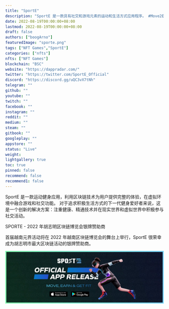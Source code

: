 ```yaml
---
title: "SportE"
description: "SportE 是一款具有社交和游戏元素的运动和生活方式应用程序。 #Move2Earn #m2e 和其他 #x2earn"
date: 2022-08-19T00:00:00+08:00
lastmod: 2022-08-19T00:00:00+08:00
draft: false
authors: ["boogArno"]
featuredImage: "sporte.png"
tags: ["NFT Games","SportE"]
categories: ["nfts"]
nfts: ["NFT Games"]
blockchain: "BSC"
website: "https://dappradar.com/"
twitter: "https://twitter.com/SportE_Official"
discord: "https://discord.gg/uQC3vX7tNh"
telegram: ""
github: ""
youtube: ""
twitch: ""
facebook: ""
instagram: ""
reddit: ""
medium: ""
steam: ""
gitbook: ""
googleplay: ""
appstore: ""
status: "Live"
weight: 
lightgallery: true
toc: true
pinned: false
recommend: false
recommend1: false
---
```

SportE 是一款运动健身应用，利用区块链技术为用户提供完整的体验，在虚拟环境中融合游戏和社交功能。
对于追求积极生活方式的下一代健身爱好者来说，这是一个创新的解决方案：注重健康、精通技术并在现实世界和虚拟世界中积极参与社交活动。

SPORTE - 2022 年胡志明区块链博览会银牌赞助商

首届越南元界活动将在 2022 年越南区块链博览会的舞台上举行，SportE 很荣幸成为胡志明市最大区块链活动的银牌赞助商。

![1080x360](1080x360.jpg)